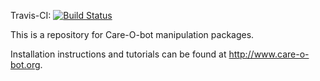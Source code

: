 Travis-CI: [![Build Status](https://travis-ci.org/ipa320/cob_manipulation.svg?branch=indigo_dev)](https://travis-ci.org/ipa320/cob_manipulation)

This is a repository for Care-O-bot manipulation packages.

Installation instructions and tutorials can be found at http://www.care-o-bot.org.
